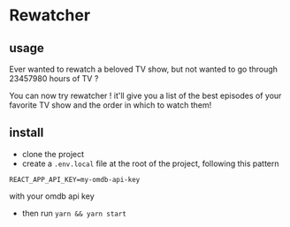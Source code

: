 # Rewatcher

## usage

Ever wanted to rewatch a beloved TV show, but not wanted to go through 23457980 hours of TV ?

You can now try rewatcher ! it'll give you a list of the best episodes of your favorite TV show and the order in which to watch them!

## install

* clone the project
* create a `.env.local` file at the root of the project, following this pattern
```
REACT_APP_API_KEY=my-omdb-api-key
```
with your omdb api key
* then run `yarn && yarn start`
